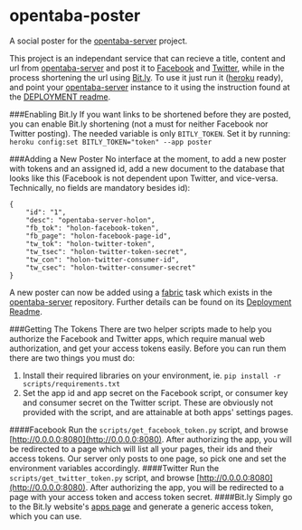 opentaba-poster
===============

A social poster for the [opentaba-server](http://github.com/niryariv/opentaba-server) project.

This project is an independant service that can recieve a title, content and url from [opentaba-server](http://github.com/niryariv/opentaba-server) and post it to [Facebook](http://facebook.com) and [Twitter](http://twitter.com), while in the process shortening the url using [Bit.ly](http://bit.ly).
To use it just run it ([heroku](http://heroku.com) ready), and point your [opentaba-server](http://github.com/niryariv/opentaba-server) instance to it using the instruction found at the [DEPLOYMENT readme](https://github.com/niryariv/opentaba-server/blob/social_poster/DEPLOYMENT.md).

###Enabling Bit.ly
If you want links to be shortened before they are posted, you can enable Bit.ly shortening (not a must for neither Facebook nor Twitter posting).
The needed variable is only `BITLY_TOKEN`. Set it by running: `heroku config:set BITLY_TOKEN="token" --app poster`

###Adding a New Poster
No interface at the moment, to add a new poster with tokens and an assigned id, add a new document to the database that looks like this (Facebook is not dependent upon Twitter, and vice-versa. Technically, no fields are mandatory besides id):
```
{
    "id": "1",
    "desc": "opentaba-server-holon",
    "fb_tok": "holon-facebook-token",
    "fb_page": "holon-facebook-page-id",
    "tw_tok": "holon-twitter-token",
    "tw_tsec": "holon-twitter-token-secret",
    "tw_con": "holon-twitter-consumer-id",
    "tw_csec": "holon-twitter-consumer-secret"
}
```

A new poster can now be added using a [fabric](http://fabfile.org) task which exists in the [opentaba-server](http://github.com/niryariv/opentaba-server) repository.
Further details can be found on its [Deployment Readme](http://github.com/niryariv/opentaba-server/blob/master/DEPLOYMENT.md#all-fabric-tasks).

###Getting The Tokens
There are two helper scripts made to help you authorize the Facebook and Twitter apps, which require manual web authorization, and get your access tokens easily.
Before you can run them there are two things you must do:
  1. Install their required libraries on your environment, ie. `pip install -r scripts/requirements.txt`
  2. Set the app id and app secret on the Facebook script, or consumer key and consumer secret on the Twitter script. These are obviously not provided with the script, and are attainable at both apps' settings pages.

####Facebook
Run the `scripts/get_facebook_token.py` script, and browse [http://0.0.0.0:8080](http://0.0.0.0:8080).
After authorizing the app, you will be redirected to a page which will list all your pages, their ids and their access tokens. Our server only posts to one page, so pick one and set the environment variables accordingly.
####Twitter
Run the `scripts/get_twitter_token.py` script, and browse [http://0.0.0.0:8080](http://0.0.0.0:8080).
After authorizing the app, you will be redirected to a page with your access token and access token secret.
####Bit.ly
Simply go to the Bit.ly website's [apps page](https://bitly.com/a/oauth_apps) and generate a generic access token, which you can use.
